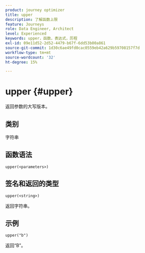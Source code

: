 ```yaml
---
product: journey optimizer
title: upper
description: 了解函数上限
feature: Journeys
role: Data Engineer, Architect
level: Experienced
keywords: upper，函数，表达式，历程
exl-id: 09e11d52-2d52-4479-b67f-6dd53b00a861
source-git-commit: 1d30c6ae49fd0cac0559eb42a629b59708157f7d
workflow-type: tm+mt
source-wordcount: '32'
ht-degree: 15%

---
```


# upper {#upper}

返回参数的大写版本。

## 类别

字符串

## 函数语法

`upper(<parameters>)`

## 签名和返回的类型

`upper(<string>)`

返回字符串。

## 示例

`upper("b")`

返回“B”。
